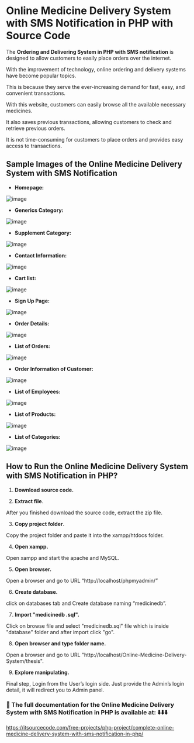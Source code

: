 # Online Medicine Delivery System with SMS Notification in PHP with Source Code

The **Ordering and Delivering System in PHP with SMS notification** is designed to allow customers to easily place orders over the internet.

With the improvement of technology, online ordering and delivery systems have become popular topics.

This is because they serve the ever-increasing demand for fast, easy, and convenient transactions.

With this website, customers can easily browse all the available necessary medicines.

It also saves previous transactions, allowing customers to check and retrieve previous orders.

It is not time-consuming for customers to place orders and provides easy access to transactions.

## Sample Images of the Online Medicine Delivery System with SMS Notification

* **Homepage:**

![image](https://github.com/user-attachments/assets/2855a4bd-68b6-4a9b-86a5-ba8a7e667dec)

* **Generics Category:**

![image](https://github.com/user-attachments/assets/da457efb-00c4-4c7c-ae4c-1f9c77bde719)

* **Supplement Category:**

![image](https://github.com/user-attachments/assets/6cdb9984-177d-4879-b0db-7ba4646ba3fc)

* **Contact Information:**

![image](https://github.com/user-attachments/assets/906b6fdb-3944-48c3-afbc-3a8e893628d6)

* **Cart list:**

![image](https://github.com/user-attachments/assets/0a6b975b-6e62-4b61-835f-e89695097079)

* **Sign Up Page:**

![image](https://github.com/user-attachments/assets/64751e0d-cd51-4023-b31b-cecc97de32bb)

* **Order Details:**

![image](https://github.com/user-attachments/assets/c1707a1f-978d-48b3-8fcd-67e9ce8bbaee)

* **List of Orders:**

![image](https://github.com/user-attachments/assets/232845c7-a153-483a-a5b1-2d6e933dc683)

* **Order Information of Customer:**

![image](https://github.com/user-attachments/assets/c95ca536-ed0c-49ac-adc4-c092312486b5)

* **List of Employees:**

![image](https://github.com/user-attachments/assets/fcaba58b-6114-46a1-94b5-b77aa17d64f5)

* **List of Products:**

![image](https://github.com/user-attachments/assets/3552fc0e-a224-46bf-92e8-adbd612c3398)

* **List of Categories:**

![image](https://github.com/user-attachments/assets/00fdac39-81bb-42cf-883f-42a8d2276d34)


## How to Run the Online Medicine Delivery System with SMS Notification in PHP?

1. **Download source code.**

2. **Extract file**.

After you finished download the source code, extract the zip file.

3. **Copy project folder**.

Copy the project folder and paste it into the xampp/htdocs folder.

4. **Open xampp.**

Open xampp and start the apache and MySQL.

5. **Open browser.**

Open a browser and go to URL “http://localhost/phpmyadmin/”

6. **Create database.**

click on databases tab and Create database naming “medicinedb”.

7. **Import "medicinedb .sql".**

Click on browse file and select "medicinedb.sql" file which is inside "database" folder and after import click "go".

8. **Open browser and type folder name.**

Open a browser and go to URL "http://localhost/Online-Medicine-Delivery-System/thesis".

9. **Explore manipulating.**

Final step, Login from the User’s login side. Just provide the Admin’s login detail, it will redirect you to Admin panel.

### 📌 The full documentation for the Online Medicine Delivery System with SMS Notification in PHP is available at: ⬇️⬇️⬇️

https://itsourcecode.com/free-projects/php-project/complete-online-medicine-delivery-system-with-sms-notification-in-php/

 
